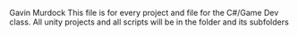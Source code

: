 Gavin Murdock
This file is for every project and file for the C#/Game Dev class. All unity projects and all scripts will be in the folder and its subfolders